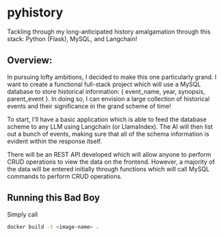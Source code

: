 # pyhistory
Tackling through my long-anticipated history amalgamation through this stack: Python (Flask), MySQL, and Langchain!

## Overview:
In pursuing lofty ambitions, I decided to make this one particularly grand. I want to create a functional full-stack project which will 
use a MySQL database to store historical information: { event_name, year, synopsis, parent_event }. In doing so, I can envision a large collection of 
historical events and their significance in the grand scheme of time! 

To start, I'll have a basic application which is able to feed the database scheme to any LLM using Langchain (or LlamaIndex). The AI will 
then list out a bunch of events, making sure that all of the schema information is evident within the response itself. 

There will be an REST API developed which will allow anyone to perform CRUD operations to view the data on the frontend. However, a majority of
the data will be entered initially through functions which will call MySQL commands to perform CRUD operations. 


## Running this Bad Boy 

Simply call 
```bash
docker build -t <image-name> . 
```




